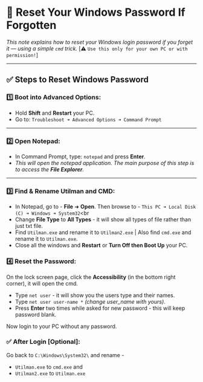 # 🔑 Reset Your Windows Password If Forgotten

*This note explains how to reset your Windows login password if you forget it — using a simple `cmd` trick.* [⚠️ `Use this only for your own PC or with permission!`]

---

## ✅ Steps to Reset Windows Password

### 1️⃣ Boot into Advanced Options:

- Hold **Shift** and **Restart** your PC.
- Go to: `Troubleshoot ➜ Advanced Options ➜ Command Prompt`

---

### 2️⃣ Open Notepad:

- In Command Prompt, type: `notepad` and press **Enter**.
- *This will open the notepad application. The main purpose of this step is to access the **File Explorer**.*
---

### 3️⃣ Find & Rename Utilman and CMD:
- In Notepad, go to - **File** ➜ **Open**. Then browse to - `This PC ➜ Local Disk (C) ➜ Windows ➜ System32`<br
- Change **File Type** to **All Types** - it will show all types of file rather than just txt file.<br>
- Find `Utilman.exe` and rename it to `Utilman2.exe` | Also find `cmd.exe` and rename it to `Utilman.exe`.<br>
- Close all the windows and **Restart** or **Turn Off then Boot Up** your PC.

### 4️⃣ Reset the Password:
On the lock screen page, click the **Accessibility** (in the bottom right corner), it will open the cmd.
- Type `net user` - it will show you the users type and their names.<br>
- Type `net user user-name *` *(change user_name with yours)*.<br>
- Press **Enter** two times while asked for new password - this will keep password blank.

Now login to your PC without any password.

### ✅ After Login [Optional]:
Go back to `C:\Windows\System32\` and rename -
- `Utilman.exe` to `cmd.exe` and
- `Utilman2.exe` to `Utilman.exe`